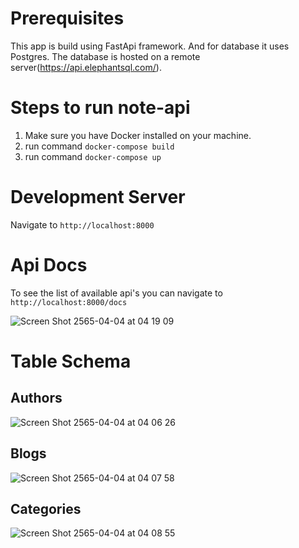 # Prerequisites 
This app is build using FastApi framework. And for database it uses Postgres.
The database is hosted on a remote server(https://api.elephantsql.com/).


# Steps to run note-api
1. Make sure you have Docker installed on your machine.
2. run command `docker-compose build`
3. run command `docker-compose up`

# Development Server
Navigate to `http://localhost:8000`

# Api Docs
To see the list of available api's you can navigate to `http://localhost:8000/docs`

![Screen Shot 2565-04-04 at 04 19 09](https://user-images.githubusercontent.com/91866412/161449092-41207b7f-7980-46d4-9e63-8397857d877a.png)


# Table Schema
## Authors
![Screen Shot 2565-04-04 at 04 06 26](https://user-images.githubusercontent.com/91866412/161448707-5ee693cc-1786-4d4c-8e4a-61518380bbde.png)

## Blogs
![Screen Shot 2565-04-04 at 04 07 58](https://user-images.githubusercontent.com/91866412/161448747-da8df8d4-dcf8-47a6-96e4-26436e378ce9.png)

## Categories
![Screen Shot 2565-04-04 at 04 08 55](https://user-images.githubusercontent.com/91866412/161448778-d816762b-c02a-44c4-ad39-db4e2155ae00.png)
